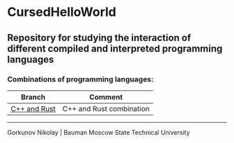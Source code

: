 # CursedHelloWorld
## Repository for studying the interaction of different compiled and interpreted programming languages
### Combinations of programming languages:
| Branch                            | Comment                  |
|-----------------------------------|--------------------------|
| [C++ and Rust](tree/C++-and-Rust) | C++ and Rust combination |
---
Gorkunov Nikolay | Bauman Moscow State Technical University
